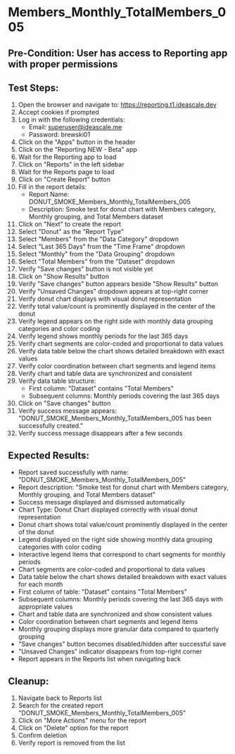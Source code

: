 # Members_Monthly_TotalMembers_005

## Pre-Condition: User has access to Reporting app with proper permissions

## Test Steps:
1. Open the browser and navigate to: https://reporting.t1.ideascale.dev
2. Accept cookies if prompted
3. Log in with the following credentials:
   - Email: superuser@ideascale.me
   - Password: brewski01
4. Click on the "Apps" button in the header
5. Click on the "Reporting NEW - Beta" app
6. Wait for the Reporting app to load
7. Click on "Reports" in the left sidebar
8. Wait for the Reports page to load
9. Click on "Create Report" button
10. Fill in the report details:
    - Report Name: DONUT_SMOKE_Members_Monthly_TotalMembers_005
    - Description: Smoke test for donut chart with Members category, Monthly grouping, and Total Members dataset
11. Click on "Next" to create the report
12. Select "Donut" as the "Report Type"
13. Select "Members" from the "Data Category" dropdown
14. Select "Last 365 Days" from the "Time Frame" dropdown
15. Select "Monthly" from the "Data Grouping" dropdown
16. Select "Total Members" from the "Dataset" dropdown
17. Verify "Save changes" button is not visible yet
18. Click on "Show Results" button
19. Verify "Save changes" button appears beside "Show Results" button
20. Verify "Unsaved Changes" dropdown appears at top-right corner
21. Verify donut chart displays with visual donut representation
22. Verify total value/count is prominently displayed in the center of the donut
23. Verify legend appears on the right side with monthly data grouping categories and color coding
24. Verify legend shows monthly periods for the last 365 days
25. Verify chart segments are color-coded and proportional to data values
26. Verify data table below the chart shows detailed breakdown with exact values
27. Verify color coordination between chart segments and legend items
28. Verify chart and table data are synchronized and consistent
29. Verify data table structure:
    - First column: "Dataset" contains "Total Members"
    - Subsequent columns: Monthly periods covering the last 365 days
30. Click on "Save changes" button
31. Verify success message appears: "DONUT_SMOKE_Members_Monthly_TotalMembers_005 has been successfully created."
32. Verify success message disappears after a few seconds

## Expected Results:
- Report saved successfully with name: "DONUT_SMOKE_Members_Monthly_TotalMembers_005"
- Report description: "Smoke test for donut chart with Members category, Monthly grouping, and Total Members dataset"
- Success message displayed and dismissed automatically
- Chart Type: Donut Chart displayed correctly with visual donut representation
- Donut chart shows total value/count prominently displayed in the center of the donut
- Legend displayed on the right side showing monthly data grouping categories with color coding
- Interactive legend items that correspond to chart segments for monthly periods
- Chart segments are color-coded and proportional to data values
- Data table below the chart shows detailed breakdown with exact values for each month
- First column of table: "Dataset" contains "Total Members"
- Subsequent columns: Monthly periods covering the last 365 days with appropriate values
- Chart and table data are synchronized and show consistent values
- Color coordination between chart segments and legend items
- Monthly grouping displays more granular data compared to quarterly grouping
- "Save changes" button becomes disabled/hidden after successful save
- "Unsaved Changes" indicator disappears from top-right corner
- Report appears in the Reports list when navigating back

## Cleanup:
1. Navigate back to Reports list
2. Search for the created report "DONUT_SMOKE_Members_Monthly_TotalMembers_005"
3. Click on "More Actions" menu for the report
4. Click on "Delete" option for the report
5. Confirm deletion
6. Verify report is removed from the list